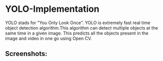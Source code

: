 # YOLO-Implementation

YOLO stads for "You Only Look Once".
YOLO is extremely fast real time object detection algorithm.This algorithm can detect multiple objects at the same time in  a given image.
This predicts all the objects present in the image and video in one go using Open CV.

## Screenshots:


